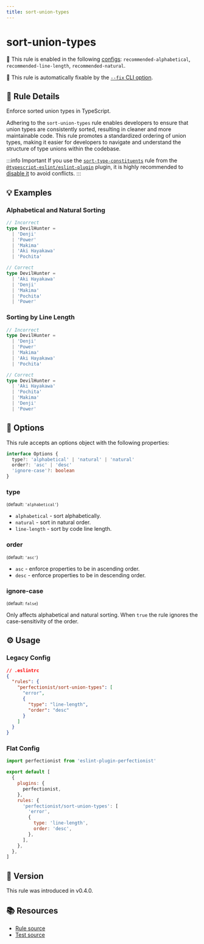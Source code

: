 ```yaml
---
title: sort-union-types
---
```


# sort-union-types

💼 This rule is enabled in the following [configs](/configs/): `recommended-alphabetical`, `recommended-line-length`, `recommended-natural`.

🔧 This rule is automatically fixable by the [`--fix` CLI option](https://eslint.org/docs/latest/user-guide/command-line-interface#--fix).

<!-- end auto-generated rule header -->

## 📖 Rule Details

Enforce sorted union types in TypeScript.

Adhering to the `sort-union-types` rule enables developers to ensure that union types are consistently sorted, resulting in cleaner and more maintainable code. This rule promotes a standardized ordering of union types, making it easier for developers to navigate and understand the structure of type unions within the codebase.

:::info Important
If you use the [`sort-type-constituents`](https://typescript-eslint.io/rules/sort-type-constituents) rule from the [`@typescript-eslint/eslint-plugin`](https://typescript-eslint.io) plugin, it is highly recommended to [disable it](https://eslint.org/docs/latest/use/configure/rules#using-configuration-files-1) to avoid conflicts.
:::

## 💡 Examples

### Alphabetical and Natural Sorting

<!-- prettier-ignore -->
```ts
// Incorrect
type DevilHunter =
  | 'Denji'
  | 'Power'
  | 'Makima'
  | 'Aki Hayakawa'
  | 'Pochita'

// Correct
type DevilHunter =
  | 'Aki Hayakawa'
  | 'Denji'
  | 'Makima'
  | 'Pochita'
  | 'Power'
```

### Sorting by Line Length

<!-- prettier-ignore -->
```ts
// Incorrect
type DevilHunter =
  | 'Denji'
  | 'Power'
  | 'Makima'
  | 'Aki Hayakawa'
  | 'Pochita'

// Correct
type DevilHunter =
  | 'Aki Hayakawa'
  | 'Pochita'
  | 'Makima'
  | 'Denji'
  | 'Power'
```

## 🔧 Options

This rule accepts an options object with the following properties:

```ts
interface Options {
  type?: 'alphabetical' | 'natural' | 'natural'
  order?: 'asc' | 'desc'
  'ignore-case'?: boolean
}
```

### type

<sub>(default: `'alphabetical'`)</sub>

- `alphabetical` - sort alphabetically.
- `natural` - sort in natural order.
- `line-length` - sort by code line length.

### order

<sub>(default: `'asc'`)</sub>

- `asc` - enforce properties to be in ascending order.
- `desc` - enforce properties to be in descending order.

### ignore-case

<sub>(default: `false`)</sub>

Only affects alphabetical and natural sorting. When `true` the rule ignores the case-sensitivity of the order.

## ⚙️ Usage

### Legacy Config

```json
// .eslintrc
{
  "rules": {
    "perfectionist/sort-union-types": [
      "error",
      {
        "type": "line-length",
        "order": "desc"
      }
    ]
  }
}
```

### Flat Config

```js
import perfectionist from 'eslint-plugin-perfectionist'

export default [
  {
    plugins: {
      perfectionist,
    },
    rules: {
      'perfectionist/sort-union-types': [
        'error',
        {
          type: 'line-length',
          order: 'desc',
        },
      ],
    },
  },
]
```

## 🚀 Version

This rule was introduced in v0.4.0.

## 📚 Resources

- [Rule source](https://github.com/azat-io/eslint-plugin-perfectionist/blob/main/rules/sort-union-types.ts)
- [Test source](https://github.com/azat-io/eslint-plugin-perfectionist/blob/main/test/sort-union-types.test.ts)
